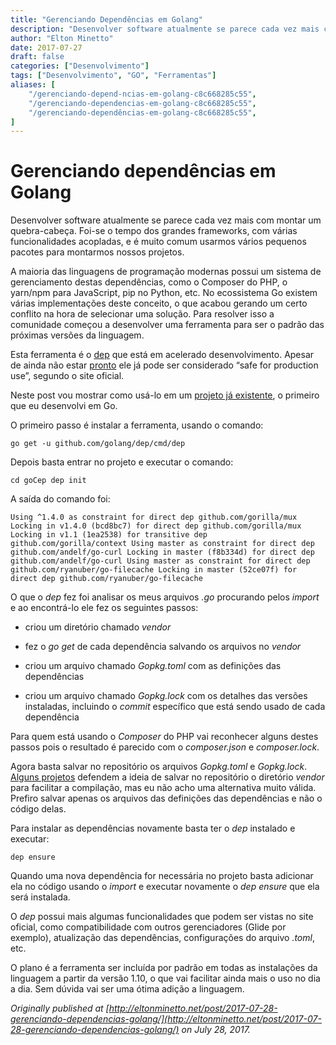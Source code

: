 ```yaml
---
title: "Gerenciando Dependências em Golang"
description: "Desenvolver software atualmente se parece cada vez mais com montar um quebra-cabeça. Foi-se o tempo dos grandes frameworks, com várias funcionalidades acopladas..."
author: "Elton Minetto"
date: 2017-07-27
draft: false
categories: ["Desenvolvimento"]
tags: ["Desenvolvimento", "GO", "Ferramentas"]
aliases: [
    "/gerenciando-depend-ncias-em-golang-c8c668285c55",
	"/gerenciando-dependencias-em-golang-c8c668285c55",
	"/gerenciando-dependências-em-golang-c8c668285c55",
]
---
```

# Gerenciando dependências em Golang

Desenvolver software atualmente se parece cada vez mais com montar um quebra-cabeça. Foi-se o tempo dos grandes frameworks, com várias funcionalidades acopladas, e é muito comum usarmos vários pequenos pacotes para montarmos nossos projetos.

A maioria das linguagens de programação modernas possui um sistema de gerenciamento destas dependências, como o Composer do PHP, o yarn/npm para JavaScript, pip no Python, etc. No ecossistema Go existem várias implementações deste conceito, o que acabou gerando um certo conflito na hora de selecionar uma solução. Para resolver isso a comunidade começou a desenvolver uma ferramenta para ser o padrão das próximas versões da linguagem.

Esta ferramenta é o [dep](https://github.com/golang/dep) que está em acelerado desenvolvimento. Apesar de ainda não estar [pronto](https://github.com/golang/dep/wiki/Roadmap) ele já pode ser considerado “safe for production use”, segundo o site oficial.

Neste post vou mostrar como usá-lo em um [projeto já existente](https://github.com/eminetto/goCep), o primeiro que eu desenvolvi em Go.

O primeiro passo é instalar a ferramenta, usando o comando:

    go get -u github.com/golang/dep/cmd/dep

Depois basta entrar no projeto e executar o comando:

    cd goCep dep init

A saída do comando foi:

    Using ^1.4.0 as constraint for direct dep github.com/gorilla/mux Locking in v1.4.0 (bcd8bc7) for direct dep github.com/gorilla/mux Locking in v1.1 (1ea2538) for transitive dep github.com/gorilla/context Using master as constraint for direct dep github.com/andelf/go-curl Locking in master (f8b334d) for direct dep github.com/andelf/go-curl Using master as constraint for direct dep github.com/ryanuber/go-filecache Locking in master (52ce07f) for direct dep github.com/ryanuber/go-filecache

O que o *dep* fez foi analisar os meus arquivos *.go* procurando pelos *import* e ao encontrá-lo ele fez os seguintes passos:

* criou um diretório chamado *vendor*

* fez o *go get* de cada dependência salvando os arquivos no *vendor*

* criou um arquivo chamado *Gopkg.toml* com as definições das dependências

* criou um arquivo chamado *Gopkg.lock* com os detalhes das versões instaladas, incluindo o *commit* específico que está sendo usado de cada dependência

Para quem está usando o *Composer* do PHP vai reconhecer alguns destes passos pois o resultado é parecido com o *composer.json* e *composer.lock*.

Agora basta salvar no repositório os arquivos *Gopkg.toml* e *Gopkg.lock*. [Alguns projetos](https://github.com/digitalocean/doctl) defendem a ideia de salvar no repositório o diretório *vendor* para facilitar a compilação, mas eu não acho uma alternativa muito válida. Prefiro salvar apenas os arquivos das definições das dependências e não o código delas.

Para instalar as dependências novamente basta ter o *dep* instalado e executar:

    dep ensure

Quando uma nova dependência for necessária no projeto basta adicionar ela no código usando o *import* e executar novamente o *dep ensure* que ela será instalada.

O *dep* possui mais algumas funcionalidades que podem ser vistas no site oficial, como compatibilidade com outros gerenciadores (Glide por exemplo), atualização das dependências, configurações do arquivo *.toml*, etc.

O plano é a ferramenta ser incluída por padrão em todas as instalações da linguagem a partir da versão 1.10, o que vai facilitar ainda mais o uso no dia a dia. Sem dúvida vai ser uma ótima adição a linguagem.

*Originally published at [http://eltonminetto.net/post/2017-07-28-gerenciando-dependencias-golang/](http://eltonminetto.net/post/2017-07-28-gerenciando-dependencias-golang/) on July 28, 2017.*
